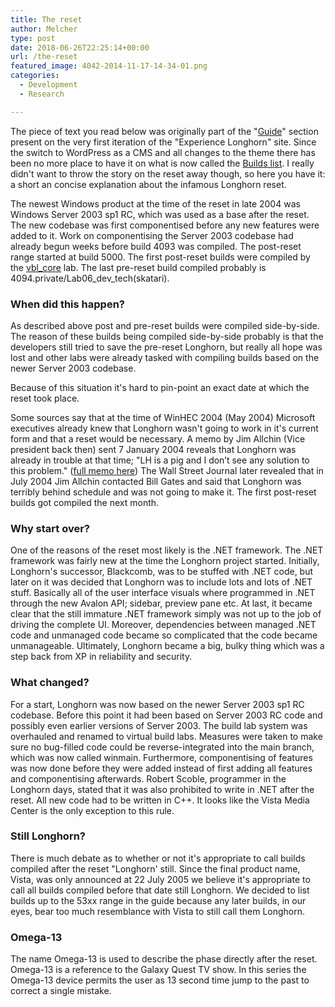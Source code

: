 ```yaml
---
title: The reset
author: Melcher
type: post
date: 2018-06-26T22:25:14+00:00
url: /the-reset
featured_image: 4042-2014-11-17-14-34-01.png
categories:
  - Development
  - Research

---
```

The piece of text you read below was originally part of the "[Guide](/builds)" section present on the very first iteration of the "Experience Longhorn" site. Since the switch to WordPress as a CMS and all changes to the theme there has been no more place to have it on what is now called the [Builds list](/builds). I really didn't want to throw the story on the reset away though, so here you have it: a short an concise explanation about the infamous Longhorn reset.

The newest Windows product at the time of the reset in late 2004 was Windows Server 2003 sp1 RC, which was used as a base after the reset. The new codebase was first componentised before any new features were added to it. Work on componentising the Server 2003 codebase had already begun weeks before build 4093 was compiled. The post-reset range started at build 5000. The first post-reset builds were compiled by the [vbl_core](/builds/branch/base/vbl_core) lab. The last pre-reset build compiled probably is 4094.private/Lab06\_dev\_tech(skatari).

### When did this happen?

As described above post and pre-reset builds were compiled side-by-side. The reason of these builds being compiled side-by-side probably is that the developers still tried to save the pre-reset Longhorn, but really all hope was lost and other labs were already tasked with compiling builds based on the newer Server 2003 codebase.
  
Because of this situation it's hard to pin-point an exact date at which the reset took place.
  
Some sources say that at the time of WinHEC 2004 (May 2004) Microsoft executives already knew that Longhorn wasn't going to work in it's current form and that a reset would be necessary. A memo by Jim Allchin (Vice president back then) sent 7 January 2004 reveals that Longhorn was already in trouble at that time; "LH is a pig and I don’t see any solution to this problem." ([full memo here](http://blog.seattlepi.com/microsoft/2007/01/10/jim-allchins-mac-message-the-full-text/)) The Wall Street Journal later revealed that in July 2004 Jim Allchin contacted Bill Gates and said that Longhorn was terribly behind schedule and was not going to make it. The first post-reset builds got compiled the next month.

### Why start over?

One of the reasons of the reset most likely is the .NET framework. The .NET framework was fairly new at the time the Longhorn project started. Initially, Longhorn's successor, Blackcomb, was to be stuffed with .NET code, but later on it was decided that Longhorn was to include lots and lots of .NET stuff. Basically all of the user interface visuals where programmed in .NET through the new Avalon API; sidebar, preview pane etc. At last, it became clear that the still immature .NET framework simply was not up to the job of driving the complete UI. Moreover, dependencies between managed .NET code and unmanaged code became so complicated that the code became unmanageable. Ultimately, Longhorn became a big, bulky thing which was a step back from XP in reliability and security.

### What changed?

For a start, Longhorn was now based on the newer Server 2003 sp1 RC codebase. Before this point it had been based on Server 2003 RC code and possibly even earlier versions of Server 2003. The build lab system was overhauled and renamed to virtual build labs. Measures were taken to make sure no bug-filled code could be reverse-integrated into the main branch, which was now called winmain. Furthermore, componentising of features was now done before they were added instead of first adding all features and componentising afterwards. Robert Scoble, programmer in the Longhorn days, stated that it was also prohibited to write in .NET after the reset. All new code had to be written in C++. It looks like the Vista Media Center is the only exception to this rule.

### Still Longhorn?

There is much debate as to whether or not it's appropriate to call builds compiled after the reset "Longhorn' still. Since the final product name, Vista, was only announced at 22 July 2005 we believe it's appropriate to call all builds compiled before that date still Longhorn. We decided to list builds up to the 53xx range in the guide because any later builds, in our eyes, bear too much resemblance with Vista to still call them Longhorn.

### Omega-13

The name Omega-13 is used to describe the phase directly after the reset. Omega-13 is a reference to the Galaxy Quest TV show. In this series the Omega-13 device permits the user as 13 second time jump to the past to correct a single mistake.